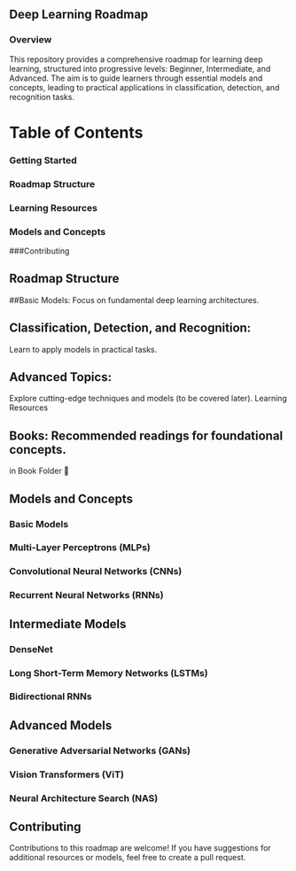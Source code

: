 ## Deep Learning Roadmap
### Overview
This repository provides a comprehensive roadmap for learning deep learning, structured into progressive levels: Beginner, Intermediate, and Advanced. The aim is to guide learners through essential models and concepts, leading to practical applications in classification, detection, and recognition tasks.

# Table of Contents
### Getting Started
### Roadmap Structure
### Learning Resources
### Models and Concepts
###Contributing


## Roadmap Structure
##Basic Models:
Focus on fundamental deep learning architectures.
## Classification, Detection, and Recognition:
Learn to apply models in practical tasks.
## Advanced Topics:
Explore cutting-edge techniques and models (to be covered later).
Learning Resources
## Books: Recommended readings for foundational concepts.
in Book Folder 📂 

## Models and Concepts
### Basic Models
### Multi-Layer Perceptrons (MLPs)
### Convolutional Neural Networks (CNNs)
### Recurrent Neural Networks (RNNs)
## Intermediate Models
### DenseNet
### Long Short-Term Memory Networks (LSTMs)
### Bidirectional RNNs
## Advanced Models
### Generative Adversarial Networks (GANs)
### Vision Transformers (ViT)
### Neural Architecture Search (NAS)


## Contributing
Contributions to this roadmap are welcome! If you have suggestions for additional resources or models, feel free to create a pull request.
